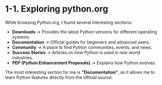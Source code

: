 # 1-1. Exploring python.org

While browsing Python.org, I found several interesting sections:

- **Downloads** → Provides the latest Python versions for different operating systems.
- **Documentation** → Official guides for beginners and advanced users.
- **Community** → A place to find Python communities, events, and news.
- **Success Stories** → Articles on how Python is used in real-world industries.
- **PEP (Python Enhancement Proposals)** → Explains how Python evolves.

The most interesting section for me is **"Documentation"**, as it allows me to learn Python features directly from the official source.